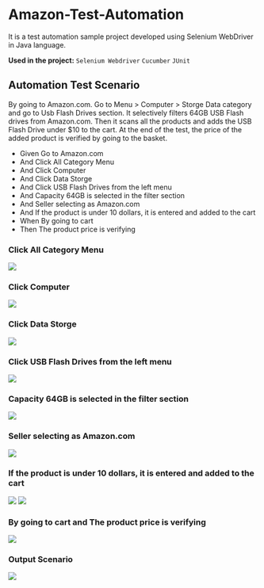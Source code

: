 # Amazon-Test-Automation


It is a test automation sample project developed using Selenium WebDriver in Java language. 

**Used in the project:** `Selenium Webdriver` `Cucumber` `JUnit`

## Automation Test Scenario

By going to Amazon.com. Go to Menu > Computer > Storge Data category and go to Usb Flash Drives section. It selectively filters 64GB USB Flash drives from Amazon.com. Then it scans all the products and adds the USB Flash Drive under $10 to the cart. At the end of the test, the price of the added product is verified by going to the basket.

-    Given Go to Amazon.com
-    And Click All Category Menu
-    And Click Computer
-    And Click Data Storge
-    And Click USB Flash Drives from the left menu
-    And Capacity 64GB is selected in the filter section
-    And Seller selecting as Amazon.com
-    And If the product is under 10 dollars, it is entered and added to the cart
-    When By going to cart
-    Then The product price is verifying



### Click All Category Menu
![](https://i.ibb.co/18BPRSj/Screenshot-2.png)

### Click Computer
![](https://i.ibb.co/rZj7hMN/Screenshot-3.png)

### Click Data Storge
![](https://i.ibb.co/Smr8TSD/Screenshot-4.png)

### Click USB Flash Drives from the left menu
![](https://i.ibb.co/jG8LHTm/Screenshot-5.png)

### Capacity 64GB is selected in the filter section
![](https://i.ibb.co/BwHytS4/Screenshot-6.png)


### Seller selecting as Amazon.com
![](https://i.ibb.co/YkjN6wT/Screenshot-7.png)


### If the product is under 10 dollars, it is entered and added to the cart
![](https://i.ibb.co/mTrSCQC/Screenshot-8.png)
![](https://i.ibb.co/18QpK6d/Screenshot-9.png)


### By going to cart and The product price is verifying
![](https://i.ibb.co/CvLnp3S/Screenshot-10.png)


### Output Scenario
![](https://i.ibb.co/LYphqSD/Screenshot-11.png)






